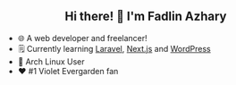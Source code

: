 <div align="center">
  
## Hi there! 👋 I'm Fadlin Azhary

</div>

- 🌐 A web developer and freelancer!
- 🗒️ Currently learning [Laravel](https://laravel.com), [Next.js](https://nextjs.org/) and [WordPress](https://wordpress.org/)
- 🐧 Arch Linux User
- ❤️ #1 Violet Evergarden fan
